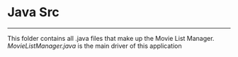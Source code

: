 # Java Src

---

This folder contains all .java files that make up the Movie List Manager. *MovieListManager.java* is the main driver of
this application